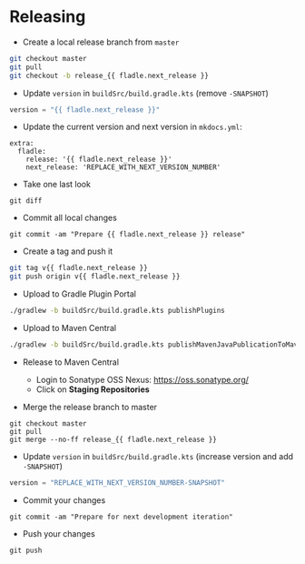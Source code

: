 # Releasing

* Create a local release branch from `master`
```bash
git checkout master
git pull
git checkout -b release_{{ fladle.next_release }}
```

* Update `version` in `buildSrc/build.gradle.kts` (remove `-SNAPSHOT`)
```kotlin
version = "{{ fladle.next_release }}"
```

* Update the current version and next version in `mkdocs.yml`:
```
extra:
  fladle:
    release: '{{ fladle.next_release }}'
    next_release: 'REPLACE_WITH_NEXT_VERSION_NUMBER'
```

* Take one last look
```
git diff
```

* Commit all local changes
```
git commit -am "Prepare {{ fladle.next_release }} release"
```

* Create a tag and push it
```bash
git tag v{{ fladle.next_release }}
git push origin v{{ fladle.next_release }}
```

* Upload to Gradle Plugin Portal
```bash
./gradlew -b buildSrc/build.gradle.kts publishPlugins
```
* Upload to Maven Central
``` bash
./gradlew -b buildSrc/build.gradle.kts publishMavenJavaPublicationToMavenRepository publishFladlePluginMarkerMavenPublicationToMavenRepository
```

* Release to Maven Central
    * Login to Sonatype OSS Nexus: https://oss.sonatype.org/
    * Click on **Staging Repositories**

* Merge the release branch to master
```
git checkout master
git pull
git merge --no-ff release_{{ fladle.next_release }}
```
* Update `version` in `buildSrc/build.gradle.kts` (increase version and add `-SNAPSHOT`)
```kotlin
version = "REPLACE_WITH_NEXT_VERSION_NUMBER-SNAPSHOT"
```

* Commit your changes
```
git commit -am "Prepare for next development iteration"
```

* Push your changes
```
git push
```
